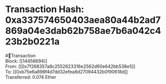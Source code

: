 
Transaction Hash: 0xa337574650403aea80a44b2ad7869a04e3dab62b758ae7b6a042c423b2b0221a
====================================================================================
  
#💸Transaction  
Block: [[14456694]]  
From: [[0x7f268357a8c2552623316e2562d90e642bb538e5]]  
To: [[0xb75e6a898f4d7dd32efea8d27094432b0f90618d]]  
Transferred: 0.074 Ether